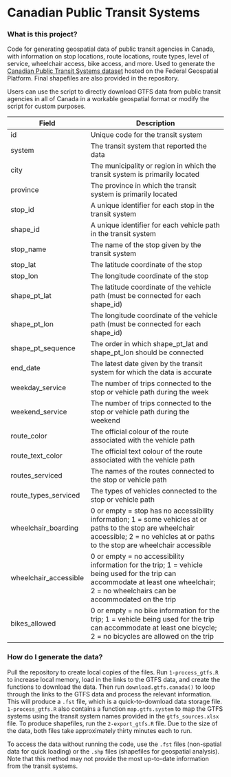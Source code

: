 # Canadian Public Transit Systems

### What is this project?

Code for generating geospatial data of public transit agencies in Canada, with information on stop locations, route locations, route types, level of service, wheelchair access, bike access, and more. Used to generate the [Canadian Public Transit Systems dataset](https://open.canada.ca/data/en/dataset/b8241e15-2872-4a63-9d36-3083d03e8474) hosted on the Federal Geospatial Platform. Final shapefiles are also provided in the repository.

Users can use the script to directly download GTFS data from public transit agencies in all of Canada in a workable geospatial format or modify the script for custom purposes.

| Field                 | Description                                                                                                                                                           |
|-----------------------|------------------------------------------------------------------------------------------------------------------------------------------------------------------------------------------------|
| id                    | Unique code for the transit system                                                                                                                                                       |
| system                | The transit system that reported the data                                                                                                                                                      |
| city                  | The municipality or region in which the transit system is primarily located                                                                                                                  |
| province              | The province in which the transit system is primarily located                                                                                                                                  |
| stop_id               | A unique identifier for each stop in the transit system                                                                                                                                        |
| shape_id              | A unique identifier for each vehicle path in the transit system                                                                                                                                |
| stop_name             | The name of the stop given by the transit system                                                                                                                                               |
| stop_lat              | The latitude coordinate of the stop                                                                                                                                                            |
| stop_lon              | The longitude coordinate of the stop                                                                                                                                                           |
| shape_pt_lat          | The latitude coordinate of the vehicle path (must be connected for each shape_id)                                                                                                            |
| shape_pt_lon          | The longitude coordinate of the vehicle path (must be connected for each shape_id)                                                                                                           |
| shape_pt_sequence     | The order in which shape_pt_lat and shape_pt_lon should be connected                                                                                                                           |
| end_date              | The latest date given by the transit system for which the data is accurate                                                                                                                   |
| weekday_service       | The number of trips connected to the stop or vehicle path during the week                                                                                                                      |
| weekend_service       | The number of trips connected to the stop or vehicle path during the weekend                                                                                                                 |
| route_color           | The official colour of the route associated with the vehicle path                                                                                                                              |
| route_text_color      | The official text colour of the route associated with the vehicle path                                                                                                                         |
| routes_serviced       | The names of the routes connected to the stop or vehicle path                                                                                                                                  |
| route_types_serviced  | The types of vehicles connected to the stop or vehicle path                                                                                                                                    |
| wheelchair_boarding   | 0 or empty = stop has no accessibility information; 1 = some vehicles at or paths to the stop are wheelchair accessible; 2 = no vehicles at or paths   to the stop are wheelchair accessible |
| wheelchair_accessible | 0 or empty = no accessibility information for the trip; 1 = vehicle being used for the trip can accommodate at least one wheelchair; 2 = no wheelchairs   can be accommodated on the trip    |
| bikes_allowed         | 0 or empty = no bike information for the trip; 1 = vehicle being used for the trip can accommodate at least one bicycle; 2 = no bicycles are allowed on the trip                           |


### How do I generate the data?

Pull the repository to create local copies of the files. Run <code>1-process_gtfs.R</code> to increase local memory, load in the links to the GTFS data, and create the functions to download the data. Then run <code>download.gtfs.canada()</code> to loop through the links to the GTFS data and process the relevant information. This will produce a <code>.fst</code> file, which is a quick-to-download data storage file. <code>1-process_gtfs.R</code> also contains a function <code>map.gtfs.system</code> to map the GTFS systems using the transit system names provided in the <code>gtfs_sources.xlsx</code> file. To produce shapefiles, run the <code>2-export_gtfs.R</code> file. Due to the size of the data, both files take approximately thirty minutes each to run.

To access the data without running the code, use the <code>.fst</code> files (non-spatial data for quick loading) or the <code>.shp</code> files (shapefiles for geospatial analysis). Note that this method may not provide the most up-to-date information from the transit systems.
